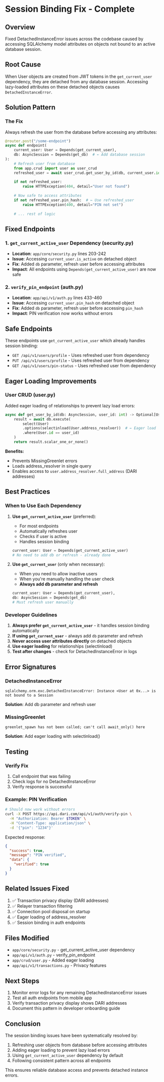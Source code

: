 # Session Binding Fix - Complete

## Overview
Fixed DetachedInstanceError issues across the codebase caused by accessing SQLAlchemy model attributes on objects not bound to an active database session.

## Root Cause
When User objects are created from JWT tokens in the `get_current_user` dependency, they are detached from any database session. Accessing lazy-loaded attributes on these detached objects causes `DetachedInstanceError`.

## Solution Pattern

### The Fix
Always refresh the user from the database before accessing any attributes:

```python
@router.post("/some-endpoint")
async def endpoint(
    current_user: User = Depends(get_current_user),
    db: AsyncSession = Depends(get_db)  # ← Add database session
):
    # Refresh user from database
    from app.crud import user as user_crud
    refreshed_user = await user_crud.get_user_by_id(db, current_user.id)
    
    if not refreshed_user:
        raise HTTPException(404, detail="User not found")
    
    # Now safe to access attributes
    if not refreshed_user.pin_hash:  # ← Use refreshed_user
        raise HTTPException(400, detail="PIN not set")
    
    # ... rest of logic
```

## Fixed Endpoints

### 1. `get_current_active_user` Dependency (security.py)
- **Location**: `app/core/security.py` lines 203-242
- **Issue**: Accessing `current_user.is_active` on detached object
- **Fix**: Added `db` parameter, refresh user before accessing attributes
- **Impact**: All endpoints using `Depends(get_current_active_user)` are now safe

### 2. `verify_pin_endpoint` (auth.py)
- **Location**: `app/api/v1/auth.py` lines 433-460
- **Issue**: Accessing `current_user.pin_hash` on detached object
- **Fix**: Added `db` parameter, refresh user before accessing `pin_hash`
- **Impact**: PIN verification now works without errors

## Safe Endpoints

These endpoints use `get_current_active_user` which already handles session binding:
- `GET /api/v1/users/profile` - Uses refreshed user from dependency
- `PUT /api/v1/users/profile` - Uses refreshed user from dependency
- `GET /api/v1/users/pin-status` - Uses refreshed user from dependency

## Eager Loading Improvements

### User CRUD (user.py)
Added eager loading of relationships to prevent lazy load errors:

```python
async def get_user_by_id(db: AsyncSession, user_id: int) -> Optional[User]:
    result = await db.execute(
        select(User)
        .options(selectinload(User.address_resolver))  # ← Eager load
        .where(User.id == user_id)
    )
    return result.scalar_one_or_none()
```

**Benefits:**
- Prevents MissingGreenlet errors
- Loads address_resolver in single query
- Enables access to `user.address_resolver.full_address` (DARI addresses)

## Best Practices

### When to Use Each Dependency

1. **Use `get_current_active_user`** (preferred):
   - For most endpoints
   - Automatically refreshes user
   - Checks if user is active
   - Handles session binding
   ```python
   current_user: User = Depends(get_current_active_user)
   # No need to add db or refresh - already done
   ```

2. **Use `get_current_user`** (only when necessary):
   - When you need to allow inactive users
   - When you're manually handling the user check
   - **Always add db parameter and refresh**
   ```python
   current_user: User = Depends(get_current_user),
   db: AsyncSession = Depends(get_db)
   # Must refresh user manually
   ```

### Developer Guidelines

1. **Always prefer `get_current_active_user`** - it handles session binding automatically
2. **If using `get_current_user`** - always add `db` parameter and refresh
3. **Never access user attributes directly** on detached objects
4. **Use eager loading** for relationships (selectinload)
5. **Test after changes** - check for DetachedInstanceError in logs

## Error Signatures

### DetachedInstanceError
```
sqlalchemy.orm.exc.DetachedInstanceError: Instance <User at 0x...> is not bound to a Session
```
**Solution**: Add db parameter and refresh user

### MissingGreenlet
```
greenlet_spawn has not been called; can't call await_only() here
```
**Solution**: Add eager loading with selectinload()

## Testing

### Verify Fix
1. Call endpoint that was failing
2. Check logs for no DetachedInstanceError
3. Verify response is successful

### Example: PIN Verification
```bash
# Should now work without errors
curl -X POST https://api.dari.com/api/v1/auth/verify-pin \
  -H "Authorization: Bearer $TOKEN" \
  -H "Content-Type: application/json" \
  -d '{"pin": "1234"}'
```

Expected response:
```json
{
  "success": true,
  "message": "PIN verified",
  "data": {
    "verified": true
  }
}
```

## Related Issues Fixed

1. ✅ Transaction privacy display (DARI addresses)
2. ✅ Relayer transaction filtering
3. ✅ Connection pool disposal on startup
4. ✅ Eager loading of address_resolver
5. ✅ Session binding in auth endpoints

## Files Modified

- `app/core/security.py` - get_current_active_user dependency
- `app/api/v1/auth.py` - verify_pin_endpoint
- `app/crud/user.py` - Added eager loading
- `app/api/v1/transactions.py` - Privacy features

## Next Steps

1. Monitor error logs for any remaining DetachedInstanceError issues
2. Test all auth endpoints from mobile app
3. Verify transaction privacy display shows DARI addresses
4. Document this pattern in developer onboarding guide

## Conclusion

The session binding issues have been systematically resolved by:
1. Refreshing user objects from database before accessing attributes
2. Adding eager loading to prevent lazy load errors
3. Using `get_current_active_user` dependency by default
4. Following consistent pattern across all endpoints

This ensures reliable database access and prevents detached instance errors.
